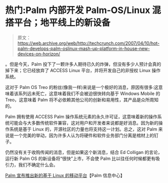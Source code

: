 # 热门:Palm 内部开发 Palm-OS/Linux 混搭平台；地平线上的新设备

> 原文：<https://web.archive.org/web/http://techcrunch.com/2007/04/10/hot-palm-develops-palm-oslinux-mash-up-platform-in-house-new-devices-on-horizon/>

。但是今天，Palm 投下了一颗许多人期待已久的炸弹，但没有多少人预计会真的掉下来；它已经放弃了 ACCESS Linux 平台，并将开发自己的非授权 Linux 操作系统。

这对于 Palm OS Treo 的粉丝(像我一样)来说是一个极好的消息，原因有很多:这意味着该系列远未死亡，这意味着我们不会被迫很快转向基于 Windows Mobile 的 Treo，这意味着 Palm 将不必依赖其他公司的创新和易用性，其产品是众所周知的。

Palm 拥有使用 ACCESS Palm 操作系统元素的永久许可证，这意味着新的操作系统可能会与大多数传统软件兼容，这对用户和开发者来说都是好消息。因为新的操作系统是基于 Linux 的，开源社区的力量也将支持这一计划。总之，这对 Palm 来说是一个完美的举动，因为许多人认为将硬件和软件业务部门分离是棺材上的钉子。

仍然没有关于收购传闻的消息，但是如果这个新消息，结合 Ed Colligan 的言论，运行新 Palm OS 的新设备将“很快”上市，不会使 Palm 比以往任何时候都更有吸引力，我们不确定什么会。

[Palm 宣布推出新的基于 Linux 的移动平台](https://web.archive.org/web/20150319000451/http://www.palminfocenter.com/news/9351/palm-announces-new-linux-based-mobile-platform/)【Palm 信息中心】